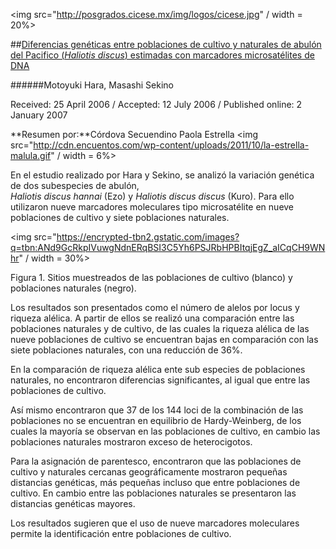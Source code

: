 <img src="http://posgrados.cicese.mx/img/logos/cicese.jpg" / width = 20%>

##[Diferencias genéticas entre poblaciones de cultivo y naturales de abulón del Pacifico (*Haliotis discus*) estimadas con marcadores microsatélites de  DNA](http://link.springer.com/article/10.1007/s10126-006-6060-2)

######Motoyuki Hara,  Masashi Sekino

Received: 25 April 2006 / Accepted: 12 July 2006 / Published online: 2 January 2007 


**Resumen por:**Córdova Secuendino Paola Estrella 
<img src="http://cdn.encuentos.com/wp-content/uploads/2011/10/la-estrella-malula.gif" / width = 6%>

En el estudio realizado por Hara y Sekino, se analizó la variación genética de dos subespecies de abulón,  
*Haliotis discus hannai* (Ezo) y *Haliotis discus discus* (Kuro). 
Para ello utilizaron nueve marcadores moleculares tipo microsatélite en nueve poblaciones de cultivo y 
siete poblaciones naturales.

<img src="https://encrypted-tbn2.gstatic.com/images?q=tbn:ANd9GcRkpIVuwgNdnERqBSI3C5Yh6PSJRbHPBItqjEgZ_aICqCH9WNhr" / width = 30%>

Figura 1. Sitios muestreados de las poblaciones de cultivo (blanco) y poblaciones naturales (negro).

Los resultados son presentados como el número de alelos por locus  y riqueza alélica. A partir de ellos 
se realizó una comparación entre las poblaciones naturales y de cultivo, de las cuales la riqueza alélica 
de las nueve poblaciones de cultivo se encuentran bajas en comparación con las siete poblaciones naturales, 
con una reducción de 36%. 

En la comparación de riqueza alélica ente sub especies de poblaciones naturales, no encontraron diferencias 
significantes, al igual que entre las poblaciones de cultivo. 

Así mismo encontraron que 37 de los 144 loci de la combinación de las poblaciones no se encuentran en equilibrio
de Hardy-Weinberg, de los cuales la mayoría se observan en las poblaciones de cultivo, en cambio las poblaciones 
naturales mostraron exceso de heterocigotos.

 Para la asignación de parentesco, encontraron que las poblaciones de cultivo y naturales cercanas geográficamente 
 mostraron pequeñas distancias genéticas, más pequeñas incluso que entre poblaciones de cultivo. En cambio entre las
 poblaciones naturales se presentaron las distancias genéticas mayores. 

Los resultados sugieren que el uso de nueve marcadores moleculares permite la identificación entre poblaciones de cultivo.  


